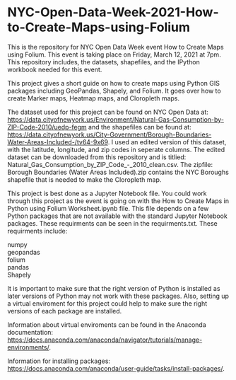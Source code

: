 # NYC-Open-Data-Week-2021-How-to-Create-Maps-using-Folium

This is the repository for NYC Open Data Week event How to Create Maps using Folium. This event is taking place on Friday, March 12, 2021 at 7pm. This repository includes, the datasets, shapefiles, and the IPython workbook needed for this event. 

This project gives a short guide on how to create maps using Python GIS packages including GeoPandas, Shapely, and Folium. It goes over how to create Marker maps, Heatmap maps, and Cloropleth maps. 

The dataset used for this project can be found on NYC Open Data at: https://data.cityofnewyork.us/Environment/Natural-Gas-Consumption-by-ZIP-Code-2010/uedp-fegm and the shapefiles can be found at: https://data.cityofnewyork.us/City-Government/Borough-Boundaries-Water-Areas-Included-/tv64-9x69. I used an edited version of this dataset, with the latitude, longitude, and zip codes in seperate columns. The edited dataset can be downloaded from this repository and is titlied: Natural_Gas_Consumption_by_ZIP_Code_-_2010_clean.csv. The zipfile: Borough Boundaries (Water Areas Included).zip contains the NYC Boroughs shapefile that is needed to make the Cloropleth map. 

This project is best done as a Jupyter Notebook file. You could work through this project as the event is going on with the How to Create Maps in Python using Folium Worksheet.ipynb file. This file depends on a few Python packages that are not available with the standard Jupyter Notebook packages. These requirments can be seen in the requirments.txt. These requirments include:

numpy<br/>
geopandas<br/>
folium<br/>
pandas<br/>
Shapely<br/>

It is important to make sure that the right version of Python is installed as later versions of Python may not work with these packages. Also, setting up a virtual enviroment for this project could help to make sure the right versions of each package are installed. 

Information about virtual enviroments can be found in the Anaconda documentation: https://docs.anaconda.com/anaconda/navigator/tutorials/manage-environments/. 

Information for installing packages: https://docs.anaconda.com/anaconda/user-guide/tasks/install-packages/.









